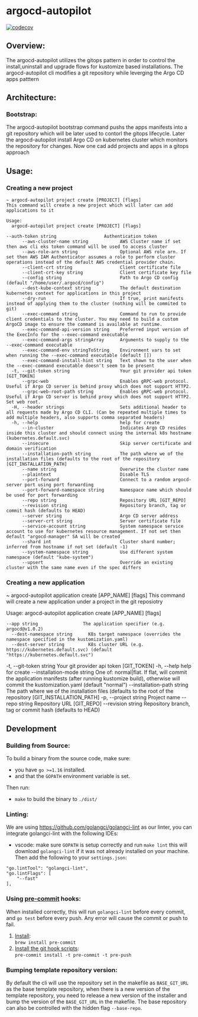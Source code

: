 # argocd-autopilot
[![codecov](https://codecov.io/gh/codefresh-io/cf-argo/branch/main/graph/badge.svg?token=R64AZI8NUW)](https://codecov.io/gh/codefresh-io/cf-argo)
## Overview:
The argocd-autopilot utilizes the gitops pattern in order to control the install,uninstall and upgrade flows for kustomize based installations.
The argocd-autopilot cli modifies a git repository while leverging the Argo CD apps patttern

## Architecture:
### Bootstrap:
The argocd-autopilot bootstrap command pushs the apps manifests into a git repository which will be later used to contorl the gitops lifecycle.
Later the  argocd-autopilot install Argo CD on kubernetes cluster which monitors the repository for changes. Now one cad add projects and apps in a gitops approach

## Usage:

### Creating a new project
```
~ argocd-autopilot project create [PROJECT] [flags]
This command will create a new project which will later can add applications to it

Usage:
  argocd-autopilot project create [PROJECT] [flags]

--auth-token string                  Authentication token
      --aws-cluster-name string            AWS Cluster name if set then aws cli eks token command will be used to access cluster
      --aws-role-arn string                Optional AWS role arn. If set then AWS IAM Authenticator assumes a role to perform cluster operations instead of the default AWS credential provider chain.
      --client-crt string                  Client certificate file
      --client-crt-key string              Client certificate key file
      --config string                      Path to Argo CD config (default "/home/user/.argocd/config")
      --dest-kube-context string           The default destination kubernetes context for applications in this project
      --dry-run                            If true, print manifests instead of applying them to the cluster (nothing will be commited to git)
      --exec-command string                Command to run to provide client credentials to the cluster. You may need to build a custom ArgoCD image to ensure the command is available at runtime.
      --exec-command-api-version string    Preferred input version of the ExecInfo for the --exec-command executable
      --exec-command-args stringArray      Arguments to supply to the --exec-command executable
      --exec-command-env stringToString    Environment vars to set when running the --exec-command executable (default [])
      --exec-command-install-hint string   Text shown to the user when the --exec-command executable doesn't seem to be present
  -t, --git-token string                   Your git provider api token [GIT_TOKEN]
      --grpc-web                           Enables gRPC-web protocol. Useful if Argo CD server is behind proxy which does not support HTTP2.
      --grpc-web-root-path string          Enables gRPC-web protocol. Useful if Argo CD server is behind proxy which does not support HTTP2. Set web root.
  -H, --header strings                     Sets additional header to all requests made by Argo CD CLI. (Can be repeated multiple times to add multiple headers, also supports comma separated headers)
  -h, --help                               help for create
      --in-cluster                         Indicates Argo CD resides inside this cluster and should connect using the internal k8s hostname (kubernetes.default.svc)
      --insecure                           Skip server certificate and domain verification
      --installation-path string           The path where we of the installation files (defaults to the root of the repository [GIT_INSTALLATION_PATH]
      --name string                        Overwrite the cluster name
      --plaintext                          Disable TLS
      --port-forward                       Connect to a random argocd-server port using port forwarding
      --port-forward-namespace string      Namespace name which should be used for port forwarding
      --repo string                        Repository URL [GIT_REPO]
      --revision string                    Repository branch, tag or commit hash (defaults to HEAD)
      --server string                      Argo CD server address
      --server-crt string                  Server certificate file
      --service-account string             System namespace service account to use for kubernetes resource management. If not set then default "argocd-manager" SA will be created
      --shard int                          Cluster shard number; inferred from hostname if not set (default -1)
      --system-namespace string            Use different system namespace (default "kube-system")
      --upsert                             Override an existing cluster with the same name even if the spec differs
```
### Creating a new application

~ argocd-autopilot application create [APP_NAME] [flags]
This command will create a new application under a project in the git reposiotry 

Usage:
  argocd-autopilot application create [APP_NAME] [flags]

    --app string                 The application specifier (e.g. argocd@v1.0.2)
      --dest-namespace string      K8s target namespace (overrides the namespace specified in the kustomization.yaml)
      --dest-server string         K8s cluster URL (e.g. https://kubernetes.default.svc) (default "https://kubernetes.default.svc")
  -t, --git-token string           Your git provider api token [GIT_TOKEN]
  -h, --help                       help for create
      --installation-mode string   One of: normal|flat. If flat, will commit the application manifests (after running kustomize build), otherwise will commit the kustomization.yaml (default "normal")
      --installation-path string   The path where we of the installation files (defaults to the root of the repository [GIT_INSTALLATION_PATH]
  -p, --project string             Project name
      --repo string                Repository URL [GIT_REPO]
      --revision string            Repository branch, tag or commit hash (defaults to HEAD)


## Development

### Building from Source:
To build a binary from the source code, make sure:
* you have `go >=1.16` installed.
* and that the `GOPATH` environment variable is set.


Then run:
* `make` to build the binary to `./dist/`  


### Linting:
We are using https://github.com/golangci/golangci-lint as our linter, you can integrate golangci-lint with the following IDEs:
* vscode: make sure `GOPATH` is setup correctly and run `make lint` this will download `golangci-lint` if it was not already installed on your machine. Then add the following to your `settings.json`:
```
"go.lintTool": "golangci-lint",
"go.lintFlags": [
    "--fast"
],
```

### Using [pre-commit](https://pre-commit.com/) hooks:
When installed correctly, this will run `golangci-lint` before every commit, and `go test` before every push. Any error will cause the commit or push to fail.

1. [Install](https://pre-commit.com/#1-install-pre-commit):  
   `brew install pre-commit`
1. [Install the git hook scripts](https://pre-commit.com/#3-install-the-git-hook-scripts):  
   `pre-commit install -t pre-commit -t pre-push`

### Bumping template repository version:
By default the cli will use the repository set in the makefile as `BASE_GIT_URL` as the base template repository, when there is a new version of the template repository, you need to release a new version of the installer and bump the version of the `BASE_GIT_URL` in the makefile. The base repository can also be controlled with the hidden flag `--base-repo`.
